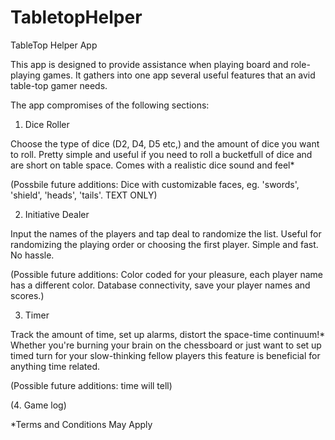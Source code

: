 # TabletopHelper
 TableTop Helper App
 
 This app is designed to provide assistance when playing board and role-playing games. It gathers into one app several useful features that an avid table-top gamer needs.
 
 The app compromises of the following sections:
 
 1. Dice Roller
 
  Choose the type of dice (D2, D4, D5 etc,) and the amount of dice you want to roll. Pretty simple and useful if you need to roll a bucketfull of dice and are short on table space. Comes with a realistic dice sound and feel*
  
  (Possbile future additions: Dice with customizable faces, eg. 'swords', 'shield', 'heads', 'tails'. TEXT ONLY)
  
  
 2. Initiative Dealer
 
  Input the names of the players and tap deal to randomize the list. Useful for randomizing the playing order or choosing the first player. Simple and fast. No hassle.
  
  (Possible future additions: Color coded for your pleasure, each player name has a different color. Database connectivity, save your player names and scores.)
  
  
 3. Timer 
 
 Track the amount of time, set up alarms, distort the space-time continuum!* Whether you're burning your brain on the chessboard or just want to set up timed turn for your slow-thinking fellow players this feature is beneficial for anything time related.
 
 (Possible future additions: time will tell)
 
 (4. Game log)
 
 
 
 
 
 
 *Terms and Conditions May Apply
